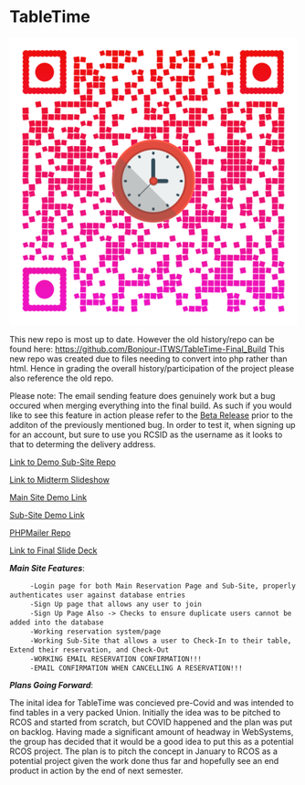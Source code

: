 # TableTime

![QR Code](/qr-code.png)

This new repo is most up to date. However the old history/repo can be found here: https://github.com/Bonjour-ITWS/TableTime-Final_Build
This new repo was created due to files needing to convert into php rather than html. Hence in grading the overall history/participation of the project please also reference the old repo.


Please note: The email sending feature does genuinely work but a bug occured when merging everything into the final build. As such if you would like to see this feature in action please refer to the [Beta Release](https://github.com/Bonjour-ITWS/TableTime-Final_Build/archive/refs/tags/Beta.zip) prior to the additon of the previously mentioned bug. In order to test it, when signing up for an account, but sure to use you RCSID as the username as it looks to that to determing the delivery address.

[Link to Demo Sub-Site Repo](https://github.com/Bonjour-ITWS/TableTime-SubSite)


[Link to Midterm Slideshow](https://docs.google.com/presentation/d/1qZDOm8KWpqnMmZN-BSuL2SMRLTE6z5t1/edit?usp=sharing&ouid=105388176510987033678&rtpof=true&sd=tru)


[Main Site Demo Link](https://bonjour-itws.github.io/TableTime/)


[Sub-Site Demo Link](https://bonjour-itws.github.io/TableTime-SubSite/)


[PHPMailer Repo](https://github.com/PHPMailer/PHPMailer)


[Link to Final Slide Deck](https://docs.google.com/presentation/d/1qZDOm8KWpqnMmZN-BSuL2SMRLTE6z5t1/edit?usp=sharing&ouid=115767316601743803010&rtpof=true&sd=true)

***Main Site Features***:
        
         -Login page for both Main Reservation Page and Sub-Site, properly authenticates user against database entries
         -Sign Up page that allows any user to join
         -Sign Up Page Also -> Checks to ensure duplicate users cannot be added into the database
         -Working reservation system/page
         -Working Sub-Site that allows a user to Check-In to their table, Extend their reservation, and Check-Out
         -WORKING EMAIL RESERVATION CONFIRMATION!!!
         -EMAIL CONFIRMATION WHEN CANCELLING A RESERVATION!!!
         
        

***Plans Going Forward***:

The inital idea for TableTime was concieved pre-Covid and was intended to find tables in a very packed Union. Initially the idea was to be pitched to RCOS and started from scratch, but COVID happened and the plan was put on backlog. Having made a significant amount of headway in WebSystems, the group has decided that it would be a good idea to put this as a potential RCOS project. The plan is to pitch the concept in January to RCOS as a potential project given the work done thus far and hopefully see an end product in action by the end of next semester.
         
